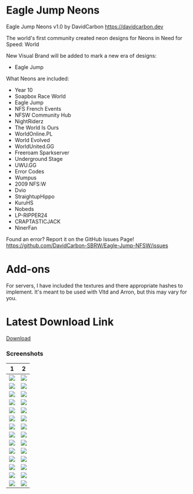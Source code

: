 # Eagle Jump Neons

Eagle Jump Neons v1.0
by DavidCarbon
https://davidcarbon.dev

The world's first community created neon designs for Neons in Need for Speed: World

New Visual Brand will be added to mark a new era of designs:
- Eagle Jump

What Neons are included:
- Year 10
- Soapbox Race World
- Eagle Jump
- NFS French Events
- NFSW Community Hub
- NightRiderz
- The World Is Ours
- WorldOnline.PL
- World Evolved
- WorldUnited.GG
- Freeroam Sparkserver
- Underground Stage
- UWU.GG
- Error Codes
- Wumpus
- 2009 NFS:W
- Dvio
- StraightupHippo
- KuruHS
- Nobeds
- LP-RIPPER24
- CRAPTASTICJACK
- NinerFan

Found an error? Report it on the GitHub Issues Page!
https://github.com/DavidCarbon-SBRW/Eagle-Jump-NFSW/issues

# Add-ons

For servers, I have included the textures and there appropriate hashes to implement. It's meant to be used with Vltd and Arron, but this may vary for you.

# Latest Download Link

[Download](https://github.com/1DavidCarbon/Eagle-Jump-NFSW/archive/master.zip)

### Screenshots
1             |  2
:-------------------------:|:-------------------------:
![](https://rawcdn.githack.com/1DavidCarbon/Eagle-Jump-NFSW/Images/Store/store.jpg) | ![](https://rawcdn.githack.com/1DavidCarbon/Eagle-Jump-NFSW/Images/Soapbox%20Race%20World%20Collection/nfsw071.jpg)
![](https://rawcdn.githack.com/1DavidCarbon/Eagle-Jump-NFSW/Images/Eagle%20Jump%20Studio%20Collection/nfsw072.jpg) | ![](https://rawcdn.githack.com/1DavidCarbon/Eagle-Jump-NFSW/Images/Soapbox%20Race%20World%20Collection/nfsw073.jpg)
![](https://rawcdn.githack.com/1DavidCarbon/Eagle-Jump-NFSW/Images/Soapbox%20Race%20World%20Collection/nfsw074.jpg) | ![](https://rawcdn.githack.com/1DavidCarbon/Eagle-Jump-NFSW/Images/Soapbox%20Race%20World%20Collection/nfsw075.jpg)
![](https://rawcdn.githack.com/1DavidCarbon/Eagle-Jump-NFSW/Images/Soapbox%20Race%20World%20Collection/nfsw076.jpg) | ![](https://rawcdn.githack.com/1DavidCarbon/Eagle-Jump-NFSW/Images/Soapbox%20Race%20World%20Collection/nfsw077.jpg)
![](https://rawcdn.githack.com/1DavidCarbon/Eagle-Jump-NFSW/Images/Soapbox%20Race%20World%20Collection/nfsw078.jpg) | ![](https://rawcdn.githack.com/1DavidCarbon/Eagle-Jump-NFSW/Images/Soapbox%20Race%20World%20Collection/nfsw079.jpg)
![](https://rawcdn.githack.com/1DavidCarbon/Eagle-Jump-NFSW/Images/Soapbox%20Race%20World%20Collection/nfsw080.jpg) | ![](https://rawcdn.githack.com/1DavidCarbon/Eagle-Jump-NFSW/Images/Soapbox%20Race%20World%20Collection/nfsw081.jpg)
![](https://rawcdn.githack.com/1DavidCarbon/Eagle-Jump-NFSW/Images/Meme%20Collection/nfsw082.jpg) | ![](https://rawcdn.githack.com/1DavidCarbon/Eagle-Jump-NFSW/Images/Meme%20Collection/nfsw083.jpg)
![](https://rawcdn.githack.com/1DavidCarbon/Eagle-Jump-NFSW/Images/Discord%20Collection/nfsw084.jpg) | ![](https://rawcdn.githack.com/1DavidCarbon/Eagle-Jump-NFSW/Images/Year%2010%20Collection/nfsw085.jpg)
![](https://rawcdn.githack.com/1DavidCarbon/Eagle-Jump-NFSW/Images/Content%20Creator%20Collection/nfsw158.jpg) | ![](https://rawcdn.githack.com/1DavidCarbon/Eagle-Jump-NFSW/Images/Content%20Creator%20Collection/nfsw159.jpg)
![](https://rawcdn.githack.com/1DavidCarbon/Eagle-Jump-NFSW/Images/Year%2010%20Collection/nfsw160.jpg) | ![](https://rawcdn.githack.com/1DavidCarbon/Eagle-Jump-NFSW/Images/Content%20Creator%20Collection/nfsw161.jpg)
![](https://rawcdn.githack.com/1DavidCarbon/Eagle-Jump-NFSW/Images/Content%20Creator%20Collection/nfsw162.jpg) | ![](https://rawcdn.githack.com/1DavidCarbon/Eagle-Jump-NFSW/Images/Content%20Creator%20Collection/nfsw163.jpg)
![](https://rawcdn.githack.com/1DavidCarbon/Eagle-Jump-NFSW/Images/Content%20Creator%20Collection/nfsw164.jpg) | ![](https://rawcdn.githack.com/1DavidCarbon/Eagle-Jump-NFSW/Images/Need%20for%20Speed%20Carbon%20Crew%20Collection/nfsw167.jpg)
![](https://rawcdn.githack.com/1DavidCarbon/Eagle-Jump-NFSW/Images/Need%20for%20Speed%20Carbon%20Crew%20Collection/nfsw168.jpg) | ![](https://rawcdn.githack.com/1DavidCarbon/Eagle-Jump-NFSW/Images/Need%20for%20Speed%20Carbon%20Crew%20Collection/nfsw169.jpg)
![](https://rawcdn.githack.com/1DavidCarbon/Eagle-Jump-NFSW/Images/Need%20for%20Speed%20Carbon%20Crew%20Collection/nfsw170.jpg) | ![](https://rawcdn.githack.com/1DavidCarbon/Eagle-Jump-NFSW/Images/Meme%20Collection/nfsw183.jpg)


